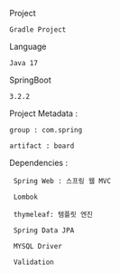 Project
    
    Gradle Project

Language

    Java 17

SpringBoot 
    
    3.2.2

Project Metadata :

    group : com.spring

    artifact : board

Dependencies :

     Spring Web : 스프링 웹 MVC

     Lombok

     thymeleaf: 템플릿 엔진

     Spring Data JPA

     MYSQL Driver

     Validation